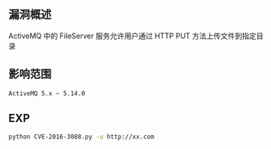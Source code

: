 ## 漏洞概述

ActiveMQ 中的 FileServer 服务允许用户通过 HTTP PUT 方法上传文件到指定目录

## 影响范围

```http
ActiveMQ 5.x ~ 5.14.0
```

## EXP

```bash
python CVE-2016-3088.py -u http://xx.com
```

